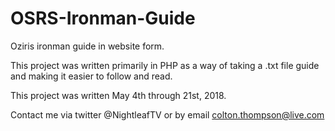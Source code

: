 # OSRS-Ironman-Guide
Oziris ironman guide in website form.

This project was written primarily in PHP as a way of taking a .txt file guide and making it easier to follow and read.

This project was written May 4th through 21st, 2018.

Contact me via twitter @NightleafTV or by email colton.thompson@live.com
